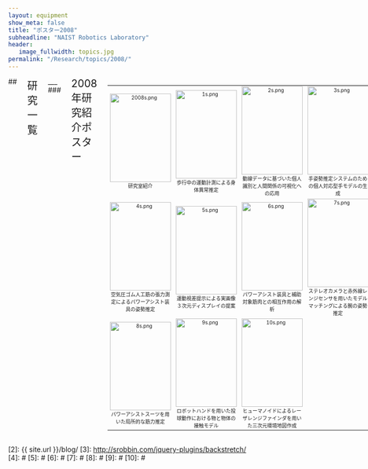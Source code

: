 ```yaml
---
layout: equipment
show_meta: false
title: "ポスター2008"
subheadline: "NAIST Robotics Laboratory"
header:
   image_fullwidth: topics.jpg
permalink: "/Research/topics/2008/"
---
```


<div class="row">
<div class="medium-4 medium-push-8 columns" markdown="1">

</div><!-- /.medium-4.columns -->

<div class="medium-8 medium-pull-4 columns" markdown="1">
## <span style="font-size: 150%">研究一覧</span>
___
### <span style="font-size: 150%">2008年研究紹介ポスター</span>
<div class="ie5"><table class="style_table" cellspacing="1" border="0"><tbody><tr><td class="style_td" style="text-align:center; font-size:10px; width:200px;"><a href="{{ site.url }}{{ site.baseurl }}/images/2008/2008.png" rel="nofollow"><img src="{{ site.url }}{{ site.baseurl }}/images/2008/2008s.png" alt="2008s.png" title="2008s.png" width="124" height="180" /></a><br class="spacer" />研究室紹介</td><td class="style_td" style="text-align:center; font-size:10px; width:200px;"><a href="{{ site.url }}{{ site.baseurl }}/images/2008/1.png" rel="nofollow"><img src="{{ site.url }}{{ site.baseurl }}/images/2008/1s.png" alt="1s.png" title="1s.png" width="124" height="180" /></a><br class="spacer" />歩行中の運動計測による身体異常推定</td><td class="style_td" style="text-align:center; font-size:10px; width:200px;"><a href="{{ site.url }}{{ site.baseurl }}/images/2008/2.png" rel="nofollow"><img src="{{ site.url }}{{ site.baseurl }}/images/2008/2s.png" alt="2s.png" title="2s.png" width="124" height="180" /></a><br class="spacer" />動線データに基づいた個人識別と人間関係の可視化への応用</td><td class="style_td" style="text-align:center; font-size:10px; width:200px;"><a href="{{ site.url }}{{ site.baseurl }}/images/2008/3.png" rel="nofollow"><img src="{{ site.url }}{{ site.baseurl }}/images/2008/3s.png" alt="3s.png" title="3s.png" width="124" height="180" /></a><br class="spacer" />手姿勢推定システムのための個人対応型手モデルの生成</td></tr><tr><td class="style_td" style="text-align:center; font-size:10px; width:200px;"><a href="{{ site.url }}{{ site.baseurl }}/images/2008/4.png" rel="nofollow"><img src="{{ site.url }}{{ site.baseurl }}/images/2008/4s.png" alt="4s.png" title="4s.png" width="124" height="180" /></a><br class="spacer" />空気圧ゴム人工筋の張力測定によるパワーアシスト装具の姿勢推定</td><td class="style_td" style="text-align:center; font-size:10px; width:200px;"><a href="{{ site.url }}{{ site.baseurl }}/images/2008/5.png" rel="nofollow"><img src="{{ site.url }}{{ site.baseurl }}/images/2008/5s.png" alt="5s.png" title="5s.png" width="124" height="180" /></a><br class="spacer" />運動視差提示による実画像３次元ディスプレイの提案</td><td class="style_td" style="text-align:center; font-size:10px; width:200px;"><a href="{{ site.url }}{{ site.baseurl }}/images/2008/6.png" rel="nofollow"><img src="{{ site.url }}{{ site.baseurl }}/images/2008/6s.png" alt="6s.png" title="6s.png" width="124" height="180" /></a><br class="spacer" />パワーアシスト装具と補助対象筋肉との相互作用の解析</td><td class="style_td" style="text-align:center; font-size:10px; width:200px;"><a href="{{ site.url }}{{ site.baseurl }}/images/2008/7.png" rel="nofollow"><img src="{{ site.url }}{{ site.baseurl }}/images/2008/7s.png" alt="7s.png" title="7s.png" width="124" height="180" /></a><br class="spacer" />ステレオカメラと赤外線レンジセンサを用いたモデルマッチングによる腕の姿勢推定</td></tr><tr><td class="style_td" style="text-align:center; font-size:10px; width:200px;"><a href="{{ site.url }}{{ site.baseurl }}/images/2008/8.png" rel="nofollow"><img src="{{ site.url }}{{ site.baseurl }}/images/2008/8s.png" alt="8s.png" title="8s.png" width="124" height="180" /></a><br class="spacer" />パワーアシストスーツを用いた局所的な筋力推定</td><td class="style_td" style="text-align:center; font-size:10px; width:200px;"><a href="{{ site.url }}{{ site.baseurl }}/images/2008/9.png" rel="nofollow"><img src="{{ site.url }}{{ site.baseurl }}/images/2008/9s.png" alt="9s.png" title="9s.png" width="124" height="180" /></a><br class="spacer" />ロボットハンドを用いた投球動作における物と物体の接触モデル</td><td class="style_td" style="text-align:center; font-size:10px; width:200px;"><a href="{{ site.url }}{{ site.baseurl }}/images/2008/10.png" rel="nofollow"><img src="{{ site.url }}{{ site.baseurl }}/images/2008/10s.png" alt="10s.png" title="10s.png" width="124" height="180" /></a><br class="spacer" />ヒューマノイドによるレーザレンジファインダを用いた三次元環境地図作成</td></tr></tbody></table></div>  
</div>

</div><!-- /.row -->


 [1]: http://kramdown.gettalong.org/converter/html.html#toc
 [2]: {{ site.url }}/blog/
 [3]: http://srobbin.com/jquery-plugins/backstretch/
 [4]: #
 [5]: #
 [6]: #
 [7]: #
 [8]: #
 [9]: #
 [10]: #
